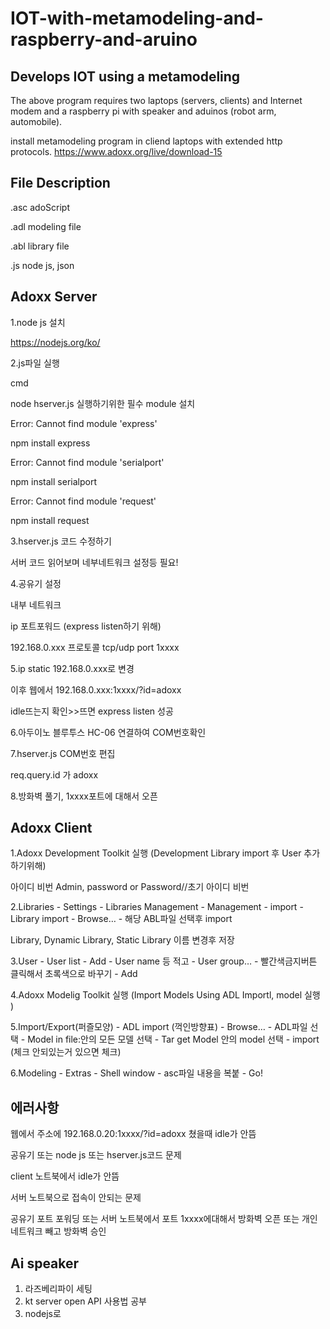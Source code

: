 <h1>IOT-with-metamodeling-and-raspberry-and-aruino</h1>
<h2>Develops IOT using a metamodeling</h2>

The above program requires two laptops (servers, clients) and Internet modem and a raspberry pi with speaker and aduinos (robot arm, automobile).

install metamodeling program in cliend laptops with extended http protocols.
https://www.adoxx.org/live/download-15
<br>
## File Description 

.asc    adoScript 

.adl    modeling file 

.abl    library file 

.js     node js, json 

## Adoxx Server

1.node js 설치

https://nodejs.org/ko/

2.js파일 실행

cmd	

node hserver.js 실행하기위한 필수 module 설치

Error: Cannot find module 'express'

npm install express

Error: Cannot find module 'serialport'

npm install serialport

Error: Cannot find module 'request'

npm install request

3.hserver.js 코드 수정하기

서버 코드 읽어보며 네부네트워크 설정등 필요!

4.공유기 설정

내부 네트워크

ip 포트포워드 (express listen하기 위해)	

192.168.0.xxx	프로토콜 tcp/udp	port 1xxxx

5.ip static 192.168.0.xxx로 변경

이후 웹에서 192.168.0.xxx:1xxxx/?id=adoxx

idle뜨는지 확인>>뜨면 express listen 성공

6.아두이노 블루투스 HC-06  연결하여 COM번호확인

7.hserver.js COM번호 편집

req.query.id 가 adoxx

8.방화벽 풀기, 1xxxx포트에 대해서 오픈



## Adoxx Client

1.Adoxx Development Toolkit 실행	 (Development Library import 후 User 추가하기위해)

아이디 비번 Admin, password or Password//초기 아이디 비번

2.Libraries - Settings - Libraries Management - Management - import - Library import - Browse… - 해당 ABL파일 선택후 import

Library, Dynamic Library, Static Library 이름 변경후 저장

3.User - User list -  Add - User name 등 적고 - User group… - 빨간색금지버튼 클릭해서 초록색으로 바꾸기 - Add

4.Adoxx Modelig Toolkit 실행 (Import Models Using ADL Importl, model 실행 )

5.Import/Export(퍼즐모양) - ADL import (꺽인방향표) - Browse… - ADL파일 선택 -  Model in file:안의 모든 모델 선택 - Tar get Model 안의 model 
선택 - import (체크 안되있는거 있으면 체크)

6.Modeling - Extras - Shell window - asc파일 내용을 복붙 - Go!



## 에러사항

웹에서 주소에 192.168.0.20:1xxxx/?id=adoxx 쳤을때 idle가 안뜸

공유기 또는 node js 또는 hserver.js코드 문제

client 노트북에서 idle가 안뜸

서버 노트북으로 접속이 안되는 문제

공유기 포트 포워딩 또는 서버 노트북에서 포트 1xxxx에대해서 방화벽 오픈 또는 개인 네트워크 빼고 방화벽 승인



## Ai speaker

1. 라즈베리파이 세팅
2. kt server open API 사용법 공부
3. nodejs로 



